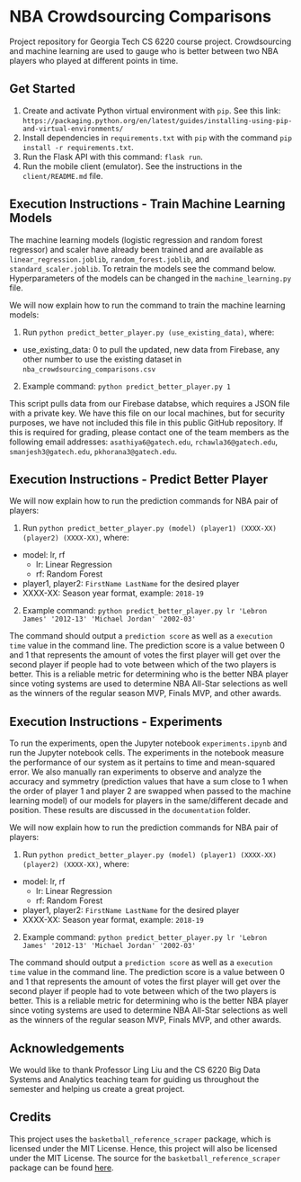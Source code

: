 # NBA Crowdsourcing Comparisons 
Project repository for Georgia Tech CS 6220 course project. Crowdsourcing and machine learning are used to gauge who is better between two NBA players who played at different points in time. 

## Get Started 
1. Create and activate Python virtual environment with `pip`. See this link: `https://packaging.python.org/en/latest/guides/installing-using-pip-and-virtual-environments/`
2. Install dependencies in `requirements.txt` with `pip` with the command `pip install -r requirements.txt`. 
3. Run the Flask API with this command: `flask run`. 
4. Run the mobile client (emulator). See the instructions in the `client/README.md` file. 

## Execution Instructions - Train Machine Learning Models
The machine learning models (logistic regression and random forest regressor) and scaler have already been trained and are available as `linear_regression.joblib`, `random_forest.joblib`, and `standard_scaler.joblib`. To retrain the models see the command below. Hyperparameters of the models can be changed in the `machine_learning.py` file. 

We will now explain how to run the command to train the machine learning models: 
1. Run `python predict_better_player.py (use_existing_data)`, where: 
- use_existing_data: 0 to pull the updated, new data from Firebase, any other number to use the existing dataset in `nba_crowdsourcing_comparisons.csv` 
2. Example command: `python predict_better_player.py 1`

This script pulls data from our Firebase databse, which requires a JSON file with a private key. We have this file on our local machines, but for security purposes, we have not included this file in this public GitHub repository. If this is required for grading, please contact one of the team members as the following email addresses: `asathiya6@gatech.edu`, `rchawla36@gatech.edu`, `smanjesh3@gatech.edu`, `pkhorana3@gatech.edu`. 

## Execution Instructions - Predict Better Player 
We will now explain how to run the prediction commands for NBA pair of players:
1. Run `python predict_better_player.py (model) (player1) (XXXX-XX) (player2) (XXXX-XX)`, where:
- model: lr, rf
    - lr: Linear Regression
    - rf: Random Forest
- player1, player2: `FirstName LastName` for the desired player
- XXXX-XX: Season year format, example: `2018-19`
2. Example command: `python predict_better_player.py lr 'Lebron James' '2012-13' 'Michael Jordan' '2002-03'`

The command should output a `prediction score` as well as a `execution time` value in the command line.
The prediction score is a value between 0 and 1 that represents the amount of votes the first player will get over the second player if people had to vote between which of the two players is better. This is a reliable metric for determining who is the better NBA player since voting systems are used to determine NBA All-Star selections as well as the winners of the regular season MVP, Finals MVP, and other awards.  

## Execution Instructions - Experiments
To run the experiments, open the Jupyter notebook `experiments.ipynb` and run the Jupyter notebook cells. The experiments in the notebook measure the performance of our system as it pertains to time and mean-squared error. We also manually ran experiments to observe and analyze the accuracy and symmetry (prediction values that have a sum close to 1 when the order of player 1 and player 2 are swapped when passed to the machine learning model) of our models for players in the same/different decade and position. These results are discussed in the `documentation` folder.

We will now explain how to run the prediction commands for NBA pair of players:
1. Run `python predict_better_player.py (model) (player1) (XXXX-XX) (player2) (XXXX-XX)`, where:
- model: lr, rf
    - lr: Linear Regression
    - rf: Random Forest
- player1, player2: `FirstName LastName` for the desired player
- XXXX-XX: Season year format, example: `2018-19`
2. Example command: `python predict_better_player.py lr 'Lebron James' '2012-13' 'Michael Jordan' '2002-03'`

The command should output a `prediction score` as well as a `execution time` value in the command line.
The prediction score is a value between 0 and 1 that represents the amount of votes the first player will get over the second player if people had to vote between which of the two players is better. This is a reliable metric for determining who is the better NBA player since voting systems are used to determine NBA All-Star selections as well as the winners of the regular season MVP, Finals MVP, and other awards. 

## Acknowledgements 
We would like to thank Professor Ling Liu and the CS 6220 Big Data Systems and Analytics teaching team for guiding us throughout the semester and helping us create a great project. 

## Credits
This project uses the `basketball_reference_scraper` package, which is licensed under the MIT License. Hence, this project will also be licensed under the MIT License. The source for the `basketball_reference_scraper` package can be found [here](https://github.com/vishaalagartha/basketball_reference_scraper).  


